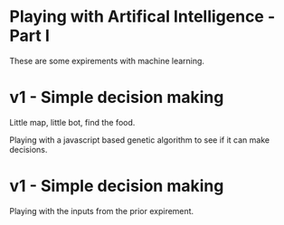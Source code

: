 
# Playing with Artifical Intelligence - Part I

These are some expirements with machine learning.

# v1 - Simple decision making
Little map, little bot, find the food. 

Playing with a javascript based genetic algorithm to see if it can make decisions.

# v1 - Simple decision making

Playing with the inputs from the prior expirement.